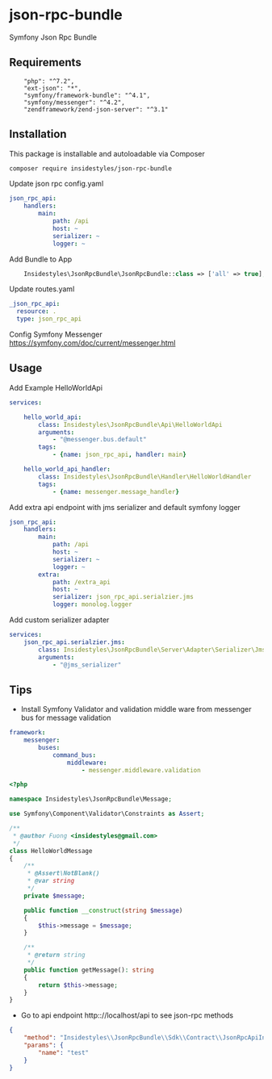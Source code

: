 # json-rpc-bundle
Symfony Json Rpc Bundle

## Requirements


        "php": "^7.2",
        "ext-json": "*",
        "symfony/framework-bundle": "^4.1",
        "symfony/messenger": "^4.2",
        "zendframework/zend-json-server": "^3.1"


## Installation

This package is installable and autoloadable via Composer 

```sh
composer require insidestyles/json-rpc-bundle
```

Update json rpc config.yaml

```yaml
json_rpc_api:
    handlers:
        main:
            path: /api
            host: ~
            serializer: ~
            logger: ~
```

Add Bundle to App
```php
    Insidestyles\JsonRpcBundle\JsonRpcBundle::class => ['all' => true],
```

Update routes.yaml

```yaml
_json_rpc_api:
  resource: .
  type: json_rpc_api

```

Config Symfony Messenger https://symfony.com/doc/current/messenger.html

## Usage

Add Example HelloWorldApi

```yaml
services:

    hello_world_api:
        class: Insidestyles\JsonRpcBundle\Api\HelloWorldApi
        arguments:
            - "@messenger.bus.default"
        tags:
            - {name: json_rpc_api, handler: main}

    hello_world_api_handler:
        class: Insidestyles\JsonRpcBundle\Handler\HelloWorldHandler
        tags:
            - {name: messenger.message_handler}

```

Add extra api endpoint with jms serializer and default symfony logger

```yaml
json_rpc_api:
    handlers:
        main:
            path: /api
            host: ~
            serializer: ~
            logger: ~
        extra:
            path: /extra_api
            host: ~
            serializer: json_rpc_api.serialzier.jms
            logger: monolog.logger
```

Add custom serializer adapter

```yaml
services:
    json_rpc_api.serialzier.jms:
        class: Insidestyles\JsonRpcBundle\Server\Adapter\Serializer\JmsSerializer
        arguments:
            - "@jms_serializer"
```


## Tips

- Install Symfony Validator and validation middle ware from messenger bus for message validation

```yaml
framework:
    messenger:
        buses:
            command_bus:
                middleware:
                    - messenger.middleware.validation
```

```php
<?php

namespace Insidestyles\JsonRpcBundle\Message;

use Symfony\Component\Validator\Constraints as Assert;

/**
 * @author Fuong <insidestyles@gmail.com>
 */
class HelloWorldMessage
{
    /**
     * @Assert\NotBlank()
     * @var string
     */
    private $message;

    public function __construct(string $message)
    {
        $this->message = $message;
    }

    /**
     * @return string
     */
    public function getMessage(): string
    {
        return $this->message;
    }
}

``` 

- Go to api endpoint http:://localhost/api to see json-rpc methods 

```json
{
	"method": "Insidestyles\\JsonRpcBundle\\Sdk\\Contract\\JsonRpcApiInterface.helloWorld",
	"params": {
		"name": "test"
	}
}
```
